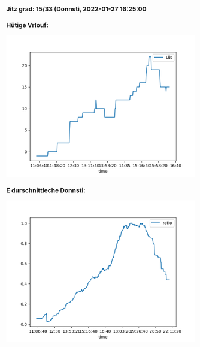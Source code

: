 ### Jitz grad: 15/33 (Donnsti, 2022-01-27 16:25:00

### Hütige Vrlouf:
![Graph](Today.png)

### E durschnittleche Donnsti:
![Graph](Donnsti.png)